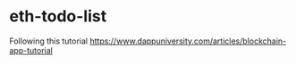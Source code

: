 # eth-todo-list
Following this tutorial https://www.dappuniversity.com/articles/blockchain-app-tutorial
